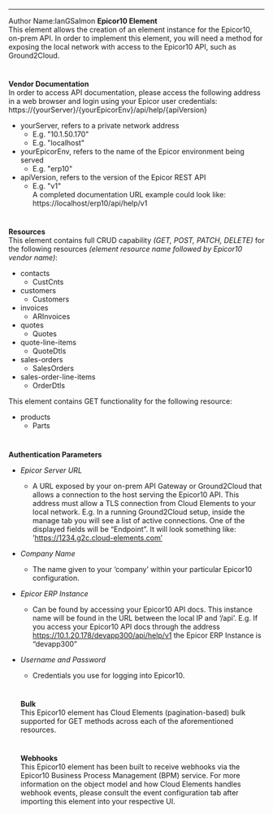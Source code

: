 ---------------------------
Author Name:IanGSalmon
**Epicor10 Element**  
This element allows the creation of an element instance for the Epicor10, on-prem API. In order to implement this element, you will need a method for exposing the local network with access to the Epicor10 API, such as Ground2Cloud.  
#  
**Vendor Documentation**  
In order to access API documentation, please access the following address in a web browser and login using your Epicor user credentials: https://{yourServer}/{yourEpicorEnv}/api/help/{apiVersion}  
- yourServer, refers to a private network address  
  - E.g. "10.1.50.170"  
  - E.g. "localhost"  
- yourEpicorEnv, refers to the name of the Epicor environment being served  
  - E.g. "erp10"  
- apiVersion, refers to the version of the Epicor REST API
  - E.g. "v1"  
A completed documentation URL example could look like: https://localhost/erp10/api/help/v1  
#  
**Resources**  
This element contains full CRUD capability *(GET, POST, PATCH, DELETE)* for the following resources *(element resource name followed by Epicor10 vendor name)*:  
- contacts
  - CustCnts
- customers
  - Customers
- invoices
  - ARInvoices
- quotes
  - Quotes
- quote-line-items
  - QuoteDtls
- sales-orders
  - SalesOrders
- sales-order-line-items
  - OrderDtls

This element contains GET functionality for the following resource:  
- products
  - Parts  
#  
**Authentication Parameters**  
- *Epicor Server URL* 
  - A URL exposed by your on-prem API Gateway or Ground2Cloud that allows a connection to the host serving the Epicor10 API. This address must allow a TLS connection from Cloud Elements to your local network. E.g. In a running Ground2Cloud setup, inside the manage tab you will see a list of active connections. One of the displayed fields will be “Endpoint”. It will look something like:  ’https://1234.g2c.cloud-elements.com’  

- *Company Name* 
  - The name given to your ‘company’ within your particular Epicor10 configuration.  

- *Epicor ERP Instance* 
  - Can be found by accessing your Epicor10 API docs. This instance name will be found in the URL between the local IP and ‘/api’. E.g. If you access your Epicor10 API docs through the address https://10.1.20.178/devapp300/api/help/v1 the Epicor ERP Instance is “devapp300”  

- *Username and Password*
  - Credentials you use for logging into Epicor10.  
  #  
  **Bulk**  
  This Epicor10 element has Cloud Elements (pagination-based) bulk supported for GET methods across each of the aforementioned resources.  
  #  
  **Webhooks**  
  This Epicor10 element has been built to receive webhooks via the Epicor10 Business Process Management (BPM) service. For more information on the object model and how Cloud Elements handles webhook events, please consult the event configuration tab after importing this element into your respective UI.